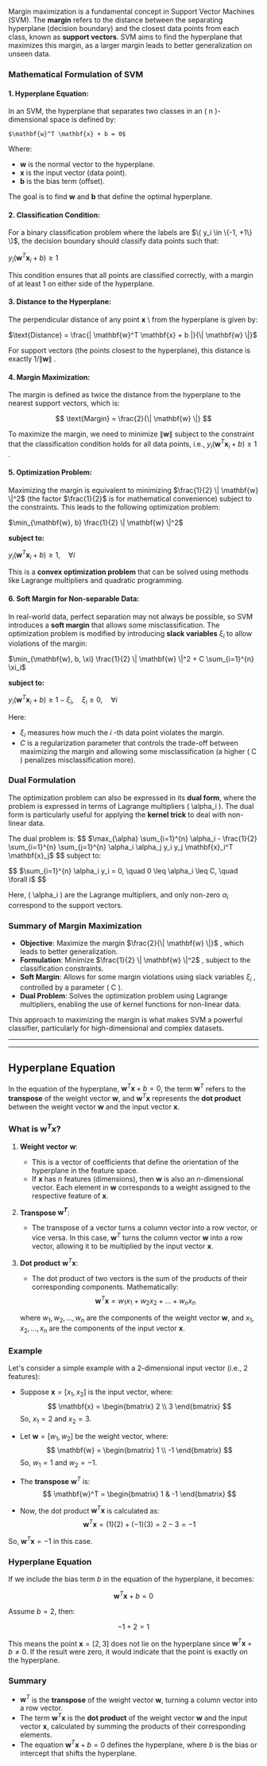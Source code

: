 
Margin maximization is a fundamental concept in Support Vector Machines (SVM). The **margin** refers to the distance between the separating hyperplane (decision boundary) and the closest data points from each class, known as **support vectors**. SVM aims to find the hyperplane that maximizes this margin, as a larger margin leads to better generalization on unseen data.

### Mathematical Formulation of SVM

#### 1. **Hyperplane Equation**:
In an SVM, the hyperplane that separates two classes in an \( n \)-dimensional space is defined by:

	$\mathbf{w}^T \mathbf{x} + b = 0$

Where:
-  **w** is the normal vector to the hyperplane.
-  **x** is the input vector (data point).
- **b** is the bias term (offset).

The goal is to find **w** and **b** that define the optimal hyperplane.

#### 2. **Classification Condition**:
For a binary classification problem where the labels are $\( y_i \in \{-1, +1\} \)$, the decision boundary should classify data points such that:


$y_i (\mathbf{w}^T \mathbf{x}_i + b) \geq 1$

This condition ensures that all points are classified correctly, with a margin of at least 1 on either side of the hyperplane.

#### 3. **Distance to the Hyperplane**:
The perpendicular distance of any point $\mathbf{x}$ \ from the hyperplane is given by:


$\text{Distance} = \frac{| \mathbf{w}^T \mathbf{x} + b |}{\| \mathbf{w} \|}$


For support vectors (the points closest to the hyperplane), this distance is exactly  $1 / \| \mathbf{w} \|$ .

#### 4. **Margin Maximization**:
The margin is defined as twice the distance from the hyperplane to the nearest support vectors, which is:


$$
\text{Margin} = \frac{2}{\| \mathbf{w} \|}
$$


To maximize the margin, we need to minimize  $\| \mathbf{w} \|$  subject to the constraint that the classification condition holds for all data points, i.e.,  $y_i (\mathbf{w}^T \mathbf{x}_i + b) \geq 1$ .

#### 5. **Optimization Problem**:
Maximizing the margin is equivalent to minimizing  $\frac{1}{2} \| \mathbf{w} \|^2$  (the factor  $\frac{1}{2}$  is for mathematical convenience) subject to the constraints. This leads to the following optimization problem:


$\min_{\mathbf{w}, b} \frac{1}{2} \| \mathbf{w} \|^2$

**subject to:**

$y_i (\mathbf{w}^T \mathbf{x}_i + b) \geq 1, \quad \forall i$


This is a **convex optimization problem** that can be solved using methods like Lagrange multipliers and quadratic programming.

#### 6. **Soft Margin for Non-separable Data**:
In real-world data, perfect separation may not always be possible, so SVM introduces a **soft margin** that allows some misclassification. The optimization problem is modified by introducing **slack variables**  $\xi_i$  to allow violations of the margin:


$\min_{\mathbf{w}, b, \xi} \frac{1}{2} \| \mathbf{w} \|^2 + C \sum_{i=1}^{n} \xi_i$

**subject to:**

$y_i (\mathbf{w}^T \mathbf{x}_i + b) \geq 1 - \xi_i, \quad \xi_i \geq 0, \quad \forall i$


Here:
-  $\xi_i$  measures how much the  $i$ -th data point violates the margin.
-  $C$  is a regularization parameter that controls the trade-off between maximizing the margin and allowing some misclassification (a higher \( C \) penalizes misclassification more).

### Dual Formulation

The optimization problem can also be expressed in its **dual form**, where the problem is expressed in terms of Lagrange multipliers \( \alpha_i \). The dual form is particularly useful for applying the **kernel trick** to deal with non-linear data.

The dual problem is:
$$
$\max_{\alpha} \sum_{i=1}^{n} \alpha_i - \frac{1}{2} \sum_{i=1}^{n} \sum_{j=1}^{n} \alpha_i \alpha_j y_i y_j \mathbf{x}_i^T \mathbf{x}_j$
$$
subject to:

$$ $\sum_{i=1}^{n} \alpha_i y_i = 0, \quad 0 \leq \alpha_i \leq C, \quad \forall i$ $$


Here, \( \alpha_i \) are the Lagrange multipliers, and only non-zero  $\alpha_i$  correspond to the support vectors.

### Summary of Margin Maximization

- **Objective**: Maximize the margin  $\frac{2}{\| \mathbf{w} \|}$ , which leads to better generalization.
- **Formulation**: Minimize $\frac{1}{2} \| \mathbf{w} \|^2$ , subject to the classification constraints.
- **Soft Margin**: Allows for some margin violations using slack variables $\xi_i$ , controlled by a parameter \( C \).
- **Dual Problem**: Solves the optimization problem using Lagrange multipliers, enabling the use of kernel functions for non-linear data.

This approach to maximizing the margin is what makes SVM a powerful classifier, particularly for high-dimensional and complex datasets.


<hr>
<hr>

## Hyperplane Equation

In the equation of the hyperplane, $\mathbf{w}^T \mathbf{x} + b = 0$, the term $\mathbf{w}^T$ refers to the **transpose** of the weight vector $\mathbf{w}$, and $\mathbf{w}^T \mathbf{x}$ represents the **dot product** between the weight vector $\mathbf{w}$ and the input vector $\mathbf{x}$.

### What is $\mathbf{w}^T \mathbf{x}$?

1. **Weight vector** $\mathbf{w}$:
   - This is a vector of coefficients that define the orientation of the hyperplane in the feature space.
   - If $\mathbf{x}$ has $n$ features (dimensions), then $\mathbf{w}$ is also an $n$-dimensional vector. Each element in $\mathbf{w}$ corresponds to a weight assigned to the respective feature of $\mathbf{x}$.

2. **Transpose $\mathbf{w}^T$**:
   - The transpose of a vector turns a column vector into a row vector, or vice versa. In this case, $\mathbf{w}^T$ turns the column vector $\mathbf{w}$ into a row vector, allowing it to be multiplied by the input vector $\mathbf{x}$.

3. **Dot product** $\mathbf{w}^T \mathbf{x}$:
   - The dot product of two vectors is the sum of the products of their corresponding components. Mathematically:
   $$
   \mathbf{w}^T \mathbf{x} = w_1 x_1 + w_2 x_2 + \dots + w_n x_n
   $$
   
   where $w_1, w_2, \dots, w_n$ are the components of the weight vector $\mathbf{w}$, and $x_1, x_2, \dots, x_n$ are the components of the input vector $\mathbf{x}$.

### Example

Let's consider a simple example with a 2-dimensional input vector (i.e., 2 features):

- Suppose $\mathbf{x} = [x_1, x_2]$ is the input vector, where:
  $$
  \mathbf{x} = \begin{bmatrix} 2 \\ 3 \end{bmatrix}
  $$
  So, $x_1 = 2$ and $x_2 = 3$.

- Let $\mathbf{w} = [w_1, w_2]$ be the weight vector, where:
  $$
  \mathbf{w} = \begin{bmatrix} 1 \\ -1 \end{bmatrix}
  $$
  So, $w_1 = 1$ and $w_2 = -1$.

- The **transpose** $\mathbf{w}^T$ is:
  $$
  \mathbf{w}^T = \begin{bmatrix} 1 & -1 \end{bmatrix}
  $$

- Now, the dot product $\mathbf{w}^T \mathbf{x}$ is calculated as:
  $$
  \mathbf{w}^T \mathbf{x} = (1)(2) + (-1)(3) = 2 - 3 = -1
  $$

So, $\mathbf{w}^T \mathbf{x} = -1$ in this case.

### Hyperplane Equation

If we include the bias term $b$ in the equation of the hyperplane, it becomes:

$$
\mathbf{w}^T \mathbf{x} + b = 0
$$

Assume $b = 2$, then:

$$
-1 + 2 = 1
$$

This means the point $\mathbf{x} = [2, 3]$ does not lie on the hyperplane since $\mathbf{w}^T \mathbf{x} + b \neq 0$. If the result were zero, it would indicate that the point is exactly on the hyperplane.

### Summary

- $\mathbf{w}^T$ is the **transpose** of the weight vector $\mathbf{w}$, turning a column vector into a row vector.
- The term $\mathbf{w}^T \mathbf{x}$ is the **dot product** of the weight vector $\mathbf{w}$ and the input vector $\mathbf{x}$, calculated by summing the products of their corresponding elements.
- The equation $\mathbf{w}^T \mathbf{x} + b = 0$ defines the hyperplane, where $b$ is the bias or intercept that shifts the hyperplane.
